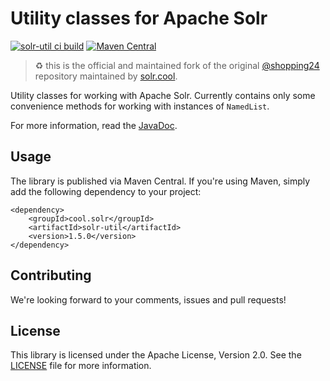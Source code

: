 # Utility classes for Apache Solr

[![solr-util ci build](https://github.com/solr-cool/solr-util/actions/workflows/ci.yaml/badge.svg)](https://github.com/solr-cool/solr-util/actions/workflows/ci.yaml)
[![Maven Central](https://img.shields.io/maven-central/v/cool.solr/solr-util)](https://search.maven.org/artifact/cool.solr/solr-util/)

> ♻️ this is the official and maintained fork of the original [@shopping24](https://github.com/shopping24) repository maintained by [solr.cool](https://solr.cool).

Utility classes for working with Apache Solr. Currently contains only some convenience methods for working with
instances of `NamedList`.

For more information, read the [JavaDoc](https://www.javadoc.io/doc/cool.solr/solr-util).

## Usage

The library is published via Maven Central. If you're using Maven, simply add the following dependency to your project:

    <dependency>
        <groupId>cool.solr</groupId>
        <artifactId>solr-util</artifactId>
        <version>1.5.0</version>
    </dependency>

## Contributing

We're looking forward to your comments, issues and pull requests!

## License

This library is licensed under the Apache License, Version 2.0. See the [LICENSE](LICENSE) file for more information.
